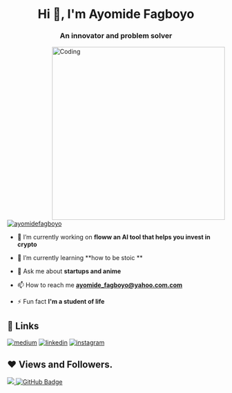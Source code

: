 
<h1 align="center">Hi 👋, I'm Ayomide Fagboyo</h1>
<h3 align="center">An innovator and problem solver</h3>
<img align= "right" alt="Coding" width="400" src="https://cdn.dribbble.com/users/1162077/screenshots/3848914/media/320984a9ca58b3c73274c9259ecf6de8.gif">

<p align="left"> <a href="https://twitter.com/ayomide_fagboyo" target="blank"><img src="https://img.shields.io/twitter/follow/ayomide_fagboyo?logo=twitter&style=for-the-badge" alt="ayomidefagboyo" /></a> </p>

- 🔭 I’m currently working on **floww an AI tool that helps you invest in crypto**

- 🌱 I’m currently learning **how to be stoic **

- 💬 Ask me about **startups and anime**

- 📫 How to reach me **ayomide_fagboyo@yahoo.com.com**

- ⚡ Fun fact **I'm a student of life**
 
 ## 🔗 Links
[![medium](https://img.shields.io/badge/medium-fff?style=for-the-badge&logo=medium&logoColor=black)](https://medium.com/@ayomidefagboyo)
[![linkedin](https://img.shields.io/badge/linkedin-0A66C2?style=for-the-badge&logo=linkedin&logoColor=white)](https://www.linkedin.com/in/ayomide-f-0a5723aa/)
[![instagram](https://img.shields.io/badge/instagram-1DA1F2?style=for-the-badge&logo=instagram&logoColor=white)](https://www.instagram.com/ayomidefagboyo)



## ❤ Views and Followers.

<a href="https://github.com/ayomidefagboyo/github-profile-views-counter">
    <img src="https://komarev.com/ghpvc/?username=ayomidefagboyo">
</a>
<a href="https://github.com/ayomidefagboyo?tab=followers"><img src="https://img.shields.io/github/followers/ayomidefagboyo?label=Followers&style=social" alt="GitHub Badge"></a>




